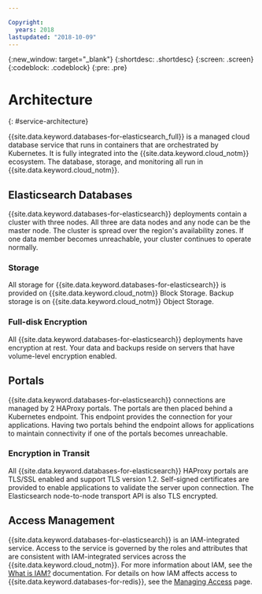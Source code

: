 ```yaml
---

Copyright:
  years: 2018
lastupdated: "2018-10-09"
---
```


{:new_window: target="_blank"}
{:shortdesc: .shortdesc}
{:screen: .screen}
{:codeblock: .codeblock}
{:pre: .pre}

# Architecture
{: #service-architecture}

{{site.data.keyword.databases-for-elasticsearch_full}} is a managed cloud database service that runs in containers that are orchestrated by Kubernetes. It is fully integrated into the {{site.data.keyword.cloud_notm}} ecosystem. The database, storage, and monitoring all run in {{site.data.keyword.cloud_notm}}.

## Elasticsearch Databases

{{site.data.keyword.databases-for-elasticsearch}} deployments contain a cluster with three nodes. All three are data nodes and any node can be the master node. The cluster is spread over the region's availability zones. If one data member becomes unreachable, your cluster continues to operate normally.

### Storage

All storage for {{site.data.keyword.databases-for-elasticsearch}} is provided on {{site.data.keyword.cloud_notm}} Block Storage. Backup storage is on {{site.data.keyword.cloud_notm}} Object Storage.

### Full-disk Encryption

All {{site.data.keyword.databases-for-elasticsearch}} deployments have encryption at rest. Your data and backups reside on servers that have volume-level encryption enabled.

## Portals

{{site.data.keyword.databases-for-elasticsearch}} connections are managed by 2 HAProxy portals. The portals are then placed behind a Kubernetes endpoint. This endpoint provides the connection for your applications. Having two portals behind the endpoint allows for applications to maintain connectivity if one of the portals becomes unreachable.

### Encryption in Transit

All {{site.data.keyword.databases-for-elasticsearch}} HAProxy portals are TLS/SSL enabled and support TLS version 1.2. Self-signed certificates are provided to enable applications to validate the server upon connection. The Elasticsearch node-to-node transport API is also TLS encrypted.

## Access Management

{{site.data.keyword.databases-for-elasticsearch}} is an IAM-integrated service. Access to the service is governed by the roles and attributes that are consistent with IAM-integrated services across the {{site.data.keyword.cloud_notm}}. For more information about IAM, see the [What is IAM?](https://{DomainName}/docs/iam/index.html#iamoverview) documentation. For details on how IAM affects access to {{site.data.keyword.databases-for-redis}}, see the [Managing Access](./reference-access-management.html) page.

